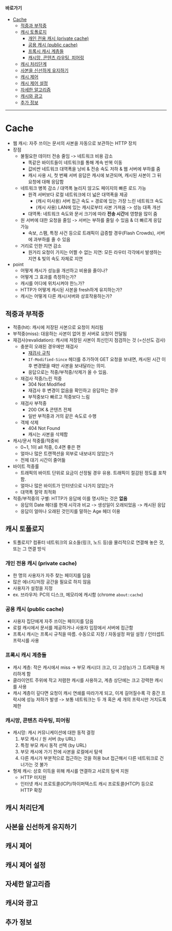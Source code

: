 #### 바로가기
- [Cache](#cache)
  - [적중과 부적중](#적중과-부적중)
  - [캐시 토폴로지](#캐시-토폴로지)
    - [개인 전용 캐시 (private cache)](#개인-전용-캐시-private-cache)
    - [공용 캐시 (public cache)](#공용-캐시-public-cache)
    - [프록시 캐시 계층들](#프록시-캐시-계층들)
    - [캐시망, 콘텐츠 라우팅, 피어링](#캐시망-콘텐츠-라우팅-피어링)
  - [캐시 처리단계](#캐시-처리단계)
  - [사본을 신선하게 유지하기](#사본을-신선하게-유지하기)
  - [캐시 제어](#캐시-제어)
  - [캐시 제어 설정](#캐시-제어-설정)
  - [자세한 알고리즘](#자세한-알고리즘)
  - [캐시와 광고](#캐시와-광고)
  - [추가 정보](#추가-정보)

---

# Cache
- 웹 캐시: 자주 쓰이는 문서의 사본을 자동으로 보관하는 HTTP 장치
- 장점
    * 불필요한 데이터 전송 줄임 -> 네트워크 비용 감소
        + 똑같은 바이트들이 네트워크를 통해 계속 반복 이동
        + 값비싼 네트워크 대역폭을 낭비 & 전송 속도 저하 & 웹 서버에 부하를 줌
        + 캐시 사용 시, 첫 번째 서버 응답은 캐시에 보관되며, 캐시된 사본이 그 뒤 요청에 대해 응답함
    * 네트워크 병목 감소 / 대역폭 늘리지 않고도 페이지의 빠른 로드 가능
        + 원격 서버보다 로컬 네트워크에 더 넓은 대역폭을 제공
            - (캐시 미사용) 서버 접근 속도 = 경로에 있는 가장 느린 네트워크 속도
            - (캐시 사용) LAN에 있는 캐시로부터 사본 가져옴 -> 성능 대폭 개선
        + 대역폭: 네트워크 속도와 문서 크기에 따라 **전송 시간**에 영향을 많이 줌
    * 원 서버에 대한 요청을 줄임 -> 서버는 부하를 줄일 수 있음 & 더 빠르게 응답 가능
        + 속보, 스팸, 특정 사건 등으로 트래픽이 급증할 경우(Flash Crowds), 서버에 과부하를 줄 수 있음
    * 거리로 인한 지연 감소
        + 원거리 요청이 가지는 어쩔 수 없는 지연: 모든 라우터 각각에서 발생하는 지연 & 빛의 속도 자체로 지연
- point
    * 어떻게 캐시가 성능을 개선하고 비용을 줄이나? 
    * 어떻게 그 효과를 측정하는가?
    * 캐시를 어디에 위치시켜야 한느가?
    * HTTP가 어떻게 캐시된 사본을 fresh하게 유지하는가?
    * 캐시는 어떻게 다른 캐시/서버와 상호작용하는가?


## 적중과 부적중
- 적중(hit): 캐시에 저장된 사본으로 요청이 처리됨
- 부적중(miss): 대응하는 사본이 없어 원 서버로 요청이 전달됨
- 재검사(revalidation): 캐시에 저장된 사본이 최신인지 점검하는 것 (=신선도 검사)
    * 충분히 오래된 경우에만 재검사
        + [재검사 규칙](#사본을-신선하게-유지하기)
        + `If-Modified-Since` 헤더를 추가하여 GET 요청을 보내면, 캐시된 시간 이후 변경됐을 때만 사본을 보내달라는 의미. 
        + 응답으로는 적중/부적중/삭제가 올 수 있음.
    * 재검사 적중/느린 적중
        + 304 Not Modified
        + 재검사 후 변경이 없음을 확인하고 응답하는 경우
        + 부적중보다 빠르고 적중보다 느림
    * 재검사 부적중
        + 200 OK & 콘텐츠 전체
        + 일반 부적중과 거의 같은 속도로 수행
    * 객체 삭제
        + 404 Not Found
        + 캐시는 사본을 삭제함
- 캐시/문서 적중률/적중비
    * 0~1, 1이 all 적중, 0.4면 좋은 편
    * 얼마나 많은 트랜잭션을 외부로 내보내지 않았는가
    * 전체 대기 시간이 줄어듦
- 바이트 적중률
    * 트래픽의 바이트 단위로 요금이 산정될 경우 유용. 트래픽이 절감된 정도를 포착함.
    * 얼마나 많은 바이트가 인터넷으로 나가지 않았는가
    * 대역폭 절약 최적화
- 적중/부적중의 구별: HTTP가 응답에 이를 명시하는 것은 **없음**
    * 응답의 Date 헤더를 현재 시각과 비교 -> 생성일이 오래되었음 -> 캐시된 응답
    * 응답이 얼마나 오래된 것인지를 말하는 Age 헤더 이용


## 캐시 토폴로지
- 토폴로지? 컴퓨터 네트워크의 요소들(링크, 노드 등)을 물리적으로 연결해 놓은 것, 또는 그 연결 방식

### 개인 전용 캐시 (private cache)
- 한 명의 사용자가 자주 찾는 페이지를 담음
- 많은 에너지/저장 공간을 필요로 하지 않음
- 사용자가 설정을 지정
- ex. 브라우저: PC의 디스크, 메모리에 캐시함 (chrome `about:cache`)

### 공용 캐시 (public cache)
- 사용자 집단에게 자주 쓰이는 페이지를 담음
- 로컬 캐시에서 문서를 제공하거나 사용자 입장에서 서버에 접근함
- 프록시 캐시는 프록시 규칙을 따름. 수동으로 지정 / 자동설정 파일 설정 / 인터셉트 프락시를 사용

### 프록시 캐시 계층들
- 캐시 계층: 작은 캐시에서 miss -> 부모 캐시(더 크고, 더 고성능)가 그 트래픽을 처리하게 함
- 클라이언트 주위에 작고 저렴한 캐시를 사용하고, 계층 상단에는 크고 강력한 캐시를 사용
- 캐시 계층이 깊다면 요청이 캐시 연쇄를 따라가게 되고, 이게 길어질수록 각 중간 프락시에 성능 저하가 발생 -> 보통 네트워크는 두 개 혹은 세 개의 프락시만 거치도록 제한

### 캐시망, 콘텐츠 라우팅, 피어링
- 캐시망: 캐시 커뮤니케이션에 대한 동적 결정
    1. 부모 캐시 / 원 서버 (by URL)
    2. 특정 부모 캐시 동적 선택 (by URL)
    3. 부모 캐시에 가기 전에 사본을 로컬에서 탐색
    4. 다른 캐시가 부분적으로 접근하는 것을 허용 but 접근해서 다른 네트워크로 건너가는 것 불가
- 형제 캐시: 상호 이득을 위해 캐시를 연결하고 서로의 탐색 지원
    * HTTP 미지원
    * 인터넷 캐시 프로토콜(ICP)/하이퍼텍스트 캐시 프로토콜(HTCP) 등으로 HTTP 확장

## 캐시 처리단계

## 사본을 신선하게 유지하기

## 캐시 제어

## 캐시 제어 설정

## 자세한 알고리즘

## 캐시와 광고

## 추가 정보